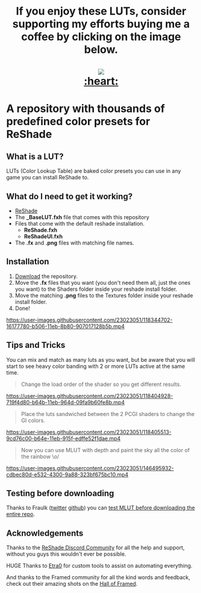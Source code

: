 
<h1 align="center">
    <br>
    If you enjoy these LUTs, consider supporting my efforts buying me a coffee by clicking on the image below.
    <br><br>
        <a href="https://ko-fi.com/thegordinho">
            <img src="https://user-images.githubusercontent.com/23023051/145260720-804dff82-add9-46bf-a28e-34513dca000f.png">
        </a>
    <br>
    <a href="https://www.youtube.com/watch?v=EIyixC9NsLI">
        :heart:
    </a>
</h1>

# A repository with thousands of predefined color presets for ReShade

## **What is a LUT?**

LUTs (Color Lookup Table) are baked color presets you can use in any game you can install ReShade to.

## **What do I need to get it working?**

+ [ReShade](https://reshade.me)
+ The **_BaseLUT.fxh** file that comes with this repository
+ Files that come with the default reshade installation.
  + **ReShade.fxh**
  + **ReShadeUI.fxh**
+ The **.fx** and **.png** files with matching file names.

## **Installation**

1. [Download](https://github.com/TheGordinho/MLUT/archive/refs/heads/master.zip) the repository.
2. Move the **.fx** files that you want (you don't need them all, just the ones you want) to the Shaders folder inside your reshade install folder.
3. Move the matching **.png** files to the Textures folder inside your reshade install folder.
4. Done!

https://user-images.githubusercontent.com/23023051/118344702-16177780-b506-11eb-8b80-907017128b5b.mp4

## **Tips and Tricks**

You can mix and match as many luts as you want, but be aware that you will start to see heavy color banding with 2 or more LUTs active at the same time.

> Change the load order of the shader so you get different results.

https://user-images.githubusercontent.com/23023051/118404928-719f4d80-b64b-11eb-964d-09fa9b60fe8b.mp4

> Place the luts sandwiched between the 2 PCGI shaders to change the GI colors.

https://user-images.githubusercontent.com/23023051/118405513-9cd76c00-b64e-11eb-915f-edffe52f1dae.mp4

> Now you can use MLUT with depth and paint the sky all the color of the rainbow \o/

https://user-images.githubusercontent.com/23023051/146495932-cdbec80d-e532-4300-9a88-323bf675bc10.mp4

## Testing before downloading

Thanks to Fraulk ([twitter](https://twitter.com/freaksboi) [github](https://github.com/Fraulk/vp-lut-tester))
 you can  [test MLUT before downloading the entire repo](https://vp-lut-tester.netlify.app/).

## Acknowledgements

Thanks to the [ReShade Discord Community](https://discord.gg/PrwndfH) for all the help and support, without you guys this wouldn't ever be possible.

HUGE Thanks to [Etra0](https://twitter.com/etra0) for custom tools to assist on automating everything.

And thanks to the Framed community for all the kind words and feedback, check out their amazing shots on the [Hall of Framed](https://framedsc.github.io/HallOfFramed/).
